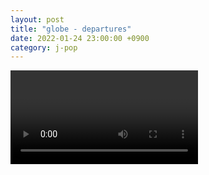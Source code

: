 ```yaml
---
layout: post
title: "globe - departures"
date: 2022-01-24 23:00:00 +0900
category: j-pop
---
```


<div class="video-container">
    <video id="player" class="video-js vjs-default-skin vjs-big-play-centered" data-json="/public/json/j-pop/globe - departures.json"></video>
</div>

```
```